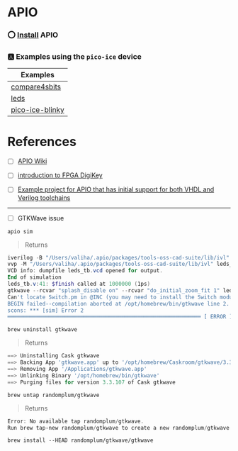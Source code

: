 # APIO


### :o: [Install](install) APIO

### :a: Examples using the `pico-ice` device

| Examples |
|-|
| [compare4sbits](compare4sbits) |
| [leds](leds) |
| [pico-ice-blinky](pico-ice-blinky) |


# References

- [ ] [APIO Wiki](https://github.com/FPGAwars/apio/wiki)
- [ ] [introduction to FPGA DigiKey](https://www.youtube.com/playlist?list=PLEBQazB0HUyT1WmMONxRZn9NmQ_9CIKhb)

- [ ] [Example project for APIO that has initial support for both VHDL and Verilog toolchains](https://github.com/FPGAwars/apio-examples/tree/master/TinyFPGA-BX/clock_divider)

---

- [ ] GTKWave issue

```
apio sim
```
> Returns
```powershell
iverilog -B "/Users/valiha/.apio/packages/tools-oss-cad-suite/lib/ivl" -o leds_tb.out -D VCD_OUTPUT=leds_tb -D INTERACTIVE_SIM -D NO_ICE40_DEFAULT_ASSIGNMENTS "/Users/valiha/.apio/packages/tools-oss-cad-suite/share/yosys/ice40/cells_sim.v" leds.v leds_tb.v
vvp -M "/Users/valiha/.apio/packages/tools-oss-cad-suite/lib/ivl" leds_tb.out
VCD info: dumpfile leds_tb.vcd opened for output.
End of simulation
leds_tb.v:41: $finish called at 1000000 (1ps)
gtkwave --rcvar "splash_disable on" --rcvar "do_initial_zoom_fit 1" leds_tb.vcd leds_tb.gtkw
Can't locate Switch.pm in @INC (you may need to install the Switch module) (@INC contains: /Library/Perl/5.34/darwin-thread-multi-2level /Library/Perl/5.34 /Network/Library/Perl/5.34/darwin-thread-multi-2level /Network/Library/Perl/5.34 /Library/Perl/Updates/5.34.1 /System/Library/Perl/5.34/darwin-thread-multi-2level /System/Library/Perl/5.34 /System/Library/Perl/Extras/5.34/darwin-thread-multi-2level /System/Library/Perl/Extras/5.34) at /opt/homebrew/bin/gtkwave line 2.
BEGIN failed--compilation aborted at /opt/homebrew/bin/gtkwave line 2.
scons: *** [sim] Error 2
═════════════════════════════════════════════════════════════ [ ERROR ] Took 0.45 seconds ═════════════════════════════════════════════════════════════
```

```
brew uninstall gtkwave
```
> Returns
```powershell
==> Uninstalling Cask gtkwave
==> Backing App 'gtkwave.app' up to '/opt/homebrew/Caskroom/gtkwave/3.3.107/gtkwave.app'
==> Removing App '/Applications/gtkwave.app'
==> Unlinking Binary '/opt/homebrew/bin/gtkwave'
==> Purging files for version 3.3.107 of Cask gtkwave
```

```
brew untap randomplum/gtkwave
```
> Returns
```powershell
Error: No available tap randomplum/gtkwave.
Run brew tap-new randomplum/gtkwave to create a new randomplum/gtkwave tap!
```


```
brew install --HEAD randomplum/gtkwave/gtkwave
```


